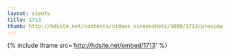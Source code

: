 ```yaml
---
layout: sieutv
title: 1713
thumb: http://hdsite.net/contents/videos_screenshots/1000/1713/preview_360p.mp4.jpg
---
```

{% include iframe src='http://hdsite.net/embed/1713' %}
 
